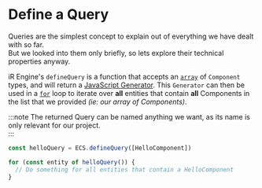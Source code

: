 <!-- import { TechnicalNote } from '@site/src/components/TechnicalNote'; -->
<!-- import { UnstyledDetails } from '@site/src/components/UnstyledDetails'; -->

# Define a Query
Queries are the simplest concept to explain out of everything we have dealt with so far.  
But we looked into them only briefly, so lets explore their technical properties anyway.  

iR Engine's `defineQuery` is a function that accepts an [`array`](https://developer.mozilla.org/en-US/docs/Web/JavaScript/Reference/Global_Objects/Array) of `Component` types, and will return a [JavaScript Generator](https://developer.mozilla.org/en-US/docs/Web/JavaScript/Guide/Iterators_and_Generators#generator_functions). This `Generator` can then be used in a [`for`](https://developer.mozilla.org/en-US/docs/Web/JavaScript/Reference/Statements/for) loop to iterate over **all** entities that contain **all** Components in the list that we provided _(ie: our array of Components)_.

:::note
The returned Query can be named anything we want, as its name is only relevant for our project.  
:::
```ts
const helloQuery = ECS.defineQuery([HelloComponent])

for (const entity of helloQuery()) {
  // Do something for all entities that contain a HelloComponent
}
```
